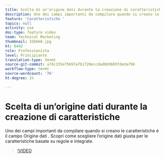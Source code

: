 ```yaml
---
title: Scelta di un’origine dati durante la creazione di caratteristiche
description: Uno dei campi importanti da compilare quando si creano le caratteristiche è il campo Origine dati . Scopri come scegliere l’origine dati giusta per le caratteristiche basate su regole e integrate.
feature: 'Caratteristiche '
topics: null
activity: use
doc-type: feature video
team: Technical Marketing
thumbnail: 326660.jpg
kt: 6442
role: Professionista
level: Principiante
translation-type: tm+mt
source-git-commit: a7dc335e75697a7b1720eccdadbb9605fdeda798
workflow-type: tm+mt
source-wordcount: '76'
ht-degree: 1%

---
```



# Scelta di un’origine dati durante la creazione di caratteristiche

Uno dei campi importanti da compilare quando si creano le caratteristiche è il campo Origine dati . Scopri come scegliere l’origine dati giusta per le caratteristiche basate su regole e integrate.

>[!VIDEO](https://video.tv.adobe.com/v/326660/?quality=12&learn=on)
